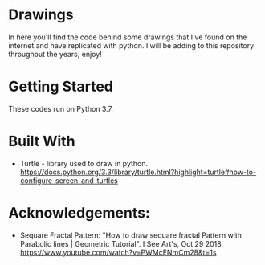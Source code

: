 # Drawings
In here you'll find the code behind some drawings that I've found on the internet and have replicated with python. I will be adding to this repository throughout the years, enjoy!

# Getting Started
These codes run on Python 3.7.

# Built With
* Turtle - library used to draw in python.   
https://docs.python.org/3.3/library/turtle.html?highlight=turtle#how-to-configure-screen-and-turtles

# Acknowledgements:
* Sequare Fractal Pattern: "How to draw sequare fractal Pattern with Parabolic lines | Geometric Tutorial". 
                            I See Art's, Oct 29 2018. https://www.youtube.com/watch?v=PWMcENmCm28&t=1s
